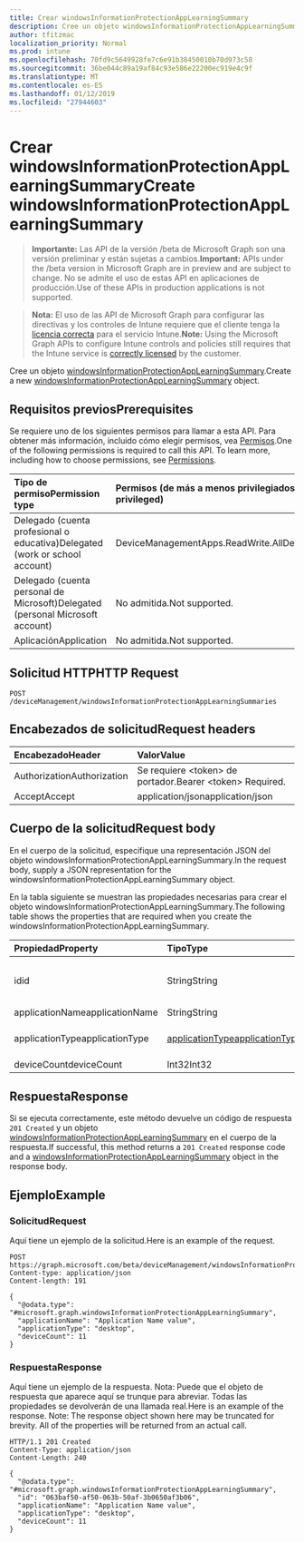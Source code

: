 ```yaml
---
title: Crear windowsInformationProtectionAppLearningSummary
description: Cree un objeto windowsInformationProtectionAppLearningSummary.
author: tfitzmac
localization_priority: Normal
ms.prod: intune
ms.openlocfilehash: 70fd9c5649928fe7c6e91b38450010b70d973c58
ms.sourcegitcommit: 36be044c89a19af84c93e586e22200ec919e4c9f
ms.translationtype: MT
ms.contentlocale: es-ES
ms.lasthandoff: 01/12/2019
ms.locfileid: "27944603"
---
```

# <a name="create-windowsinformationprotectionapplearningsummary"></a><span data-ttu-id="1fd2a-103">Crear windowsInformationProtectionAppLearningSummary</span><span class="sxs-lookup"><span data-stu-id="1fd2a-103">Create windowsInformationProtectionAppLearningSummary</span></span>

> <span data-ttu-id="1fd2a-104">**Importante:** Las API de la versión /beta de Microsoft Graph son una versión preliminar y están sujetas a cambios.</span><span class="sxs-lookup"><span data-stu-id="1fd2a-104">**Important:** APIs under the /beta version in Microsoft Graph are in preview and are subject to change.</span></span> <span data-ttu-id="1fd2a-105">No se admite el uso de estas API en aplicaciones de producción.</span><span class="sxs-lookup"><span data-stu-id="1fd2a-105">Use of these APIs in production applications is not supported.</span></span>

> <span data-ttu-id="1fd2a-106">**Nota:** El uso de las API de Microsoft Graph para configurar las directivas y los controles de Intune requiere que el cliente tenga la [licencia correcta](https://go.microsoft.com/fwlink/?linkid=839381) para el servicio Intune.</span><span class="sxs-lookup"><span data-stu-id="1fd2a-106">**Note:** Using the Microsoft Graph APIs to configure Intune controls and policies still requires that the Intune service is [correctly licensed](https://go.microsoft.com/fwlink/?linkid=839381) by the customer.</span></span>

<span data-ttu-id="1fd2a-107">Cree un objeto [windowsInformationProtectionAppLearningSummary](../resources/intune-wip-windowsinformationprotectionapplearningsummary.md).</span><span class="sxs-lookup"><span data-stu-id="1fd2a-107">Create a new [windowsInformationProtectionAppLearningSummary](../resources/intune-wip-windowsinformationprotectionapplearningsummary.md) object.</span></span>
## <a name="prerequisites"></a><span data-ttu-id="1fd2a-108">Requisitos previos</span><span class="sxs-lookup"><span data-stu-id="1fd2a-108">Prerequisites</span></span>
<span data-ttu-id="1fd2a-p102">Se requiere uno de los siguientes permisos para llamar a esta API. Para obtener más información, incluido cómo elegir permisos, vea [Permisos](/graph/permissions-reference).</span><span class="sxs-lookup"><span data-stu-id="1fd2a-p102">One of the following permissions is required to call this API. To learn more, including how to choose permissions, see [Permissions](/graph/permissions-reference).</span></span>

|<span data-ttu-id="1fd2a-111">Tipo de permiso</span><span class="sxs-lookup"><span data-stu-id="1fd2a-111">Permission type</span></span>|<span data-ttu-id="1fd2a-112">Permisos (de más a menos privilegiados)</span><span class="sxs-lookup"><span data-stu-id="1fd2a-112">Permissions (from most to least privileged)</span></span>|
|:---|:---|
|<span data-ttu-id="1fd2a-113">Delegado (cuenta profesional o educativa)</span><span class="sxs-lookup"><span data-stu-id="1fd2a-113">Delegated (work or school account)</span></span>|<span data-ttu-id="1fd2a-114">DeviceManagementApps.ReadWrite.All</span><span class="sxs-lookup"><span data-stu-id="1fd2a-114">DeviceManagementApps.ReadWrite.All</span></span>|
|<span data-ttu-id="1fd2a-115">Delegado (cuenta personal de Microsoft)</span><span class="sxs-lookup"><span data-stu-id="1fd2a-115">Delegated (personal Microsoft account)</span></span>|<span data-ttu-id="1fd2a-116">No admitida.</span><span class="sxs-lookup"><span data-stu-id="1fd2a-116">Not supported.</span></span>|
|<span data-ttu-id="1fd2a-117">Aplicación</span><span class="sxs-lookup"><span data-stu-id="1fd2a-117">Application</span></span>|<span data-ttu-id="1fd2a-118">No admitida.</span><span class="sxs-lookup"><span data-stu-id="1fd2a-118">Not supported.</span></span>|

## <a name="http-request"></a><span data-ttu-id="1fd2a-119">Solicitud HTTP</span><span class="sxs-lookup"><span data-stu-id="1fd2a-119">HTTP Request</span></span>
<!-- {
  "blockType": "ignored"
}
-->
``` http
POST /deviceManagement/windowsInformationProtectionAppLearningSummaries
```

## <a name="request-headers"></a><span data-ttu-id="1fd2a-120">Encabezados de solicitud</span><span class="sxs-lookup"><span data-stu-id="1fd2a-120">Request headers</span></span>
|<span data-ttu-id="1fd2a-121">Encabezado</span><span class="sxs-lookup"><span data-stu-id="1fd2a-121">Header</span></span>|<span data-ttu-id="1fd2a-122">Valor</span><span class="sxs-lookup"><span data-stu-id="1fd2a-122">Value</span></span>|
|:---|:---|
|<span data-ttu-id="1fd2a-123">Authorization</span><span class="sxs-lookup"><span data-stu-id="1fd2a-123">Authorization</span></span>|<span data-ttu-id="1fd2a-124">Se requiere &lt;token&gt; de portador.</span><span class="sxs-lookup"><span data-stu-id="1fd2a-124">Bearer &lt;token&gt; Required.</span></span>|
|<span data-ttu-id="1fd2a-125">Accept</span><span class="sxs-lookup"><span data-stu-id="1fd2a-125">Accept</span></span>|<span data-ttu-id="1fd2a-126">application/json</span><span class="sxs-lookup"><span data-stu-id="1fd2a-126">application/json</span></span>|

## <a name="request-body"></a><span data-ttu-id="1fd2a-127">Cuerpo de la solicitud</span><span class="sxs-lookup"><span data-stu-id="1fd2a-127">Request body</span></span>
<span data-ttu-id="1fd2a-128">En el cuerpo de la solicitud, especifique una representación JSON del objeto windowsInformationProtectionAppLearningSummary.</span><span class="sxs-lookup"><span data-stu-id="1fd2a-128">In the request body, supply a JSON representation for the windowsInformationProtectionAppLearningSummary object.</span></span>

<span data-ttu-id="1fd2a-129">En la tabla siguiente se muestran las propiedades necesarias para crear el objeto windowsInformationProtectionAppLearningSummary.</span><span class="sxs-lookup"><span data-stu-id="1fd2a-129">The following table shows the properties that are required when you create the windowsInformationProtectionAppLearningSummary.</span></span>

|<span data-ttu-id="1fd2a-130">Propiedad</span><span class="sxs-lookup"><span data-stu-id="1fd2a-130">Property</span></span>|<span data-ttu-id="1fd2a-131">Tipo</span><span class="sxs-lookup"><span data-stu-id="1fd2a-131">Type</span></span>|<span data-ttu-id="1fd2a-132">Descripción</span><span class="sxs-lookup"><span data-stu-id="1fd2a-132">Description</span></span>|
|:---|:---|:---|
|<span data-ttu-id="1fd2a-133">id</span><span class="sxs-lookup"><span data-stu-id="1fd2a-133">id</span></span>|<span data-ttu-id="1fd2a-134">String</span><span class="sxs-lookup"><span data-stu-id="1fd2a-134">String</span></span>|<span data-ttu-id="1fd2a-135">Identificador único para WindowsInformationProtectionAppLearningSummary.</span><span class="sxs-lookup"><span data-stu-id="1fd2a-135">Unique Identifier for the WindowsInformationProtectionAppLearningSummary.</span></span>|
|<span data-ttu-id="1fd2a-136">applicationName</span><span class="sxs-lookup"><span data-stu-id="1fd2a-136">applicationName</span></span>|<span data-ttu-id="1fd2a-137">String</span><span class="sxs-lookup"><span data-stu-id="1fd2a-137">String</span></span>|<span data-ttu-id="1fd2a-138">Nombre de la aplicación</span><span class="sxs-lookup"><span data-stu-id="1fd2a-138">Application Name</span></span>|
|<span data-ttu-id="1fd2a-139">applicationType</span><span class="sxs-lookup"><span data-stu-id="1fd2a-139">applicationType</span></span>|[<span data-ttu-id="1fd2a-140">applicationType</span><span class="sxs-lookup"><span data-stu-id="1fd2a-140">applicationType</span></span>](../resources/intune-wip-applicationtype.md)|<span data-ttu-id="1fd2a-141">Tipo de aplicación.</span><span class="sxs-lookup"><span data-stu-id="1fd2a-141">Application Type.</span></span> <span data-ttu-id="1fd2a-142">Los valores posibles son: `universal` y `desktop`.</span><span class="sxs-lookup"><span data-stu-id="1fd2a-142">Possible values are: `universal`, `desktop`.</span></span>|
|<span data-ttu-id="1fd2a-143">deviceCount</span><span class="sxs-lookup"><span data-stu-id="1fd2a-143">deviceCount</span></span>|<span data-ttu-id="1fd2a-144">Int32</span><span class="sxs-lookup"><span data-stu-id="1fd2a-144">Int32</span></span>|<span data-ttu-id="1fd2a-145">Recuento de dispositivos</span><span class="sxs-lookup"><span data-stu-id="1fd2a-145">Device Count</span></span>|



## <a name="response"></a><span data-ttu-id="1fd2a-146">Respuesta</span><span class="sxs-lookup"><span data-stu-id="1fd2a-146">Response</span></span>
<span data-ttu-id="1fd2a-147">Si se ejecuta correctamente, este método devuelve un código de respuesta `201 Created` y un objeto [windowsInformationProtectionAppLearningSummary](../resources/intune-wip-windowsinformationprotectionapplearningsummary.md) en el cuerpo de la respuesta.</span><span class="sxs-lookup"><span data-stu-id="1fd2a-147">If successful, this method returns a `201 Created` response code and a [windowsInformationProtectionAppLearningSummary](../resources/intune-wip-windowsinformationprotectionapplearningsummary.md) object in the response body.</span></span>

## <a name="example"></a><span data-ttu-id="1fd2a-148">Ejemplo</span><span class="sxs-lookup"><span data-stu-id="1fd2a-148">Example</span></span>
### <a name="request"></a><span data-ttu-id="1fd2a-149">Solicitud</span><span class="sxs-lookup"><span data-stu-id="1fd2a-149">Request</span></span>
<span data-ttu-id="1fd2a-150">Aquí tiene un ejemplo de la solicitud.</span><span class="sxs-lookup"><span data-stu-id="1fd2a-150">Here is an example of the request.</span></span>
``` http
POST https://graph.microsoft.com/beta/deviceManagement/windowsInformationProtectionAppLearningSummaries
Content-type: application/json
Content-length: 191

{
  "@odata.type": "#microsoft.graph.windowsInformationProtectionAppLearningSummary",
  "applicationName": "Application Name value",
  "applicationType": "desktop",
  "deviceCount": 11
}
```

### <a name="response"></a><span data-ttu-id="1fd2a-151">Respuesta</span><span class="sxs-lookup"><span data-stu-id="1fd2a-151">Response</span></span>
<span data-ttu-id="1fd2a-p104">Aquí tiene un ejemplo de la respuesta. Nota: Puede que el objeto de respuesta que aparece aquí se trunque para abreviar. Todas las propiedades se devolverán de una llamada real.</span><span class="sxs-lookup"><span data-stu-id="1fd2a-p104">Here is an example of the response. Note: The response object shown here may be truncated for brevity. All of the properties will be returned from an actual call.</span></span>
``` http
HTTP/1.1 201 Created
Content-Type: application/json
Content-Length: 240

{
  "@odata.type": "#microsoft.graph.windowsInformationProtectionAppLearningSummary",
  "id": "063baf50-af50-063b-50af-3b0650af3b06",
  "applicationName": "Application Name value",
  "applicationType": "desktop",
  "deviceCount": 11
}
```





